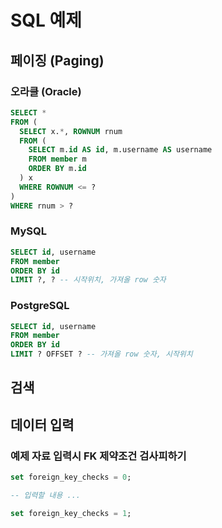 # SQL 예제

## 페이징 (Paging)

### 오라클 (Oracle)

```sql
SELECT *
FROM (
  SELECT x.*, ROWNUM rnum
  FROM (
    SELECT m.id AS id, m.username AS username
    FROM member m
    ORDER BY m.id
  ) x
  WHERE ROWNUM <= ?
)
WHERE rnum > ?
```

### MySQL

```sql
SELECT id, username
FROM member
ORDER BY id
LIMIT ?, ? -- 시작위치, 가져올 row 숫자
```

### PostgreSQL

```sql
SELECT id, username
FROM member
ORDER BY id
LIMIT ? OFFSET ? -- 가져올 row 숫자, 시작위치
```

## 검색

## 데이터 입력

### 예제 자료 입력시 FK 제약조건 검사피하기

```sql
set foreign_key_checks = 0;

-- 입력할 내용 ...

set foreign_key_checks = 1;
```
